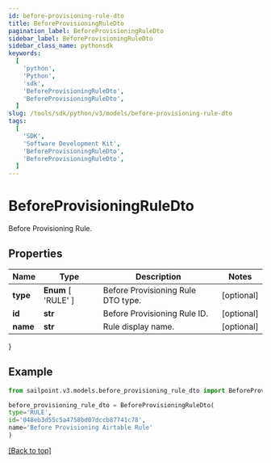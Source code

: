 ```yaml
---
id: before-provisioning-rule-dto
title: BeforeProvisioningRuleDto
pagination_label: BeforeProvisioningRuleDto
sidebar_label: BeforeProvisioningRuleDto
sidebar_class_name: pythonsdk
keywords:
  [
    'python',
    'Python',
    'sdk',
    'BeforeProvisioningRuleDto',
    'BeforeProvisioningRuleDto',
  ]
slug: /tools/sdk/python/v3/models/before-provisioning-rule-dto
tags:
  [
    'SDK',
    'Software Development Kit',
    'BeforeProvisioningRuleDto',
    'BeforeProvisioningRuleDto',
  ]
---
```


# BeforeProvisioningRuleDto

Before Provisioning Rule.

## Properties

| Name | Type | Description | Notes |
| --- | --- | --- | --- |
| **type** | **Enum** [ 'RULE' ] | Before Provisioning Rule DTO type. | [optional] |
| **id** | **str** | Before Provisioning Rule ID. | [optional] |
| **name** | **str** | Rule display name. | [optional] |

}

## Example

```python
from sailpoint.v3.models.before_provisioning_rule_dto import BeforeProvisioningRuleDto

before_provisioning_rule_dto = BeforeProvisioningRuleDto(
type='RULE',
id='048eb3d55c5a4758bd07dccb87741c78',
name='Before Provisioning Airtable Rule'
)

```

[[Back to top]](#)
